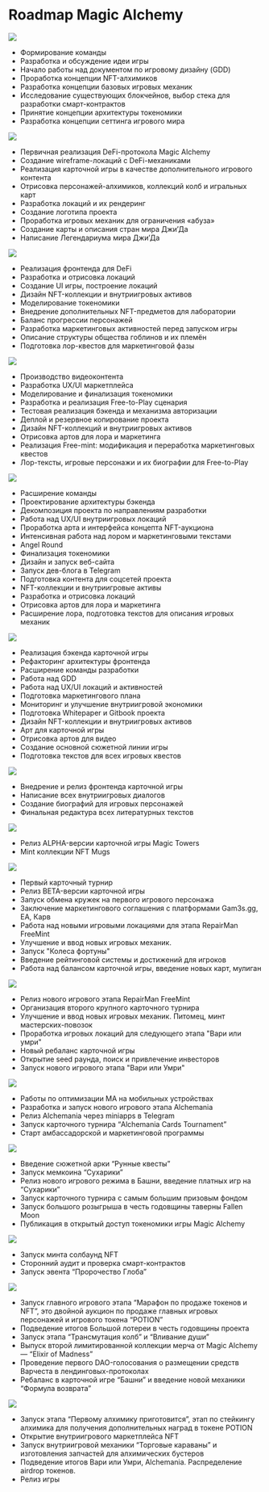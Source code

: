 # Roadmap Magic Alchemy

![](1.2x.png)

- Формирование команды
- Разработка и обсуждение идеи игры
- Начало работы над документом по игровому дизайну (GDD)
- Проработка концепции NFT-алхимиков
- Разработка концепции базовых игровых механик
- Исследование существующих блокчейнов, выбор стека для разработки смарт-контрактов
- Принятие концепции архитектуры токеномики
- Разработка концепции сеттинга игрового мира

![](2.2x.png)

- Первичная реализация DeFi-протокола Magic Alchemy
- Создание wireframe-локаций с DeFi-механиками 
- Реализация карточной игры в качестве дополнительного игрового контента 
- Отрисовка персонажей-алхимиков, коллекций колб и игральных карт 
- Разработка локаций и их рендеринг 
- Создание логотипа проекта 
- Проработка игровых механик для ограничения «абуза»
- Создание карты и описания стран мира Джи’Да 
- Написание Легендариума мира Джи’Да

![](3.2x.png)

- Реализация фронтенда для DeFi
- Разработка и отрисовка локаций
- Создание UI игры, построение локаций
- Дизайн NFT-коллекции и внутриигровых активов
- Моделирование токеномики
- Внедрение дополнительных NFT-предметов для лаборатории
- Баланс прогрессии персонажей
- Разработка маркетинговых активностей перед запуском игры
- Описание структуры общества гоблинов и их племён
- Подготовка лор-квестов для маркетинговой фазы

![](4.2x.png)

- Производство видеоконтента
- Разработка UX/UI маркетплейса
- Моделирование и финализация токеномики
- Разработка и реализация Free-to-Play сценария
- Тестовая реализация бэкенда и механизма авторизации
- Деплой и резервное копирование проекта
- Дизайн NFT-коллекций и внутриигровых активов
- Отрисовка артов для лора и маркетинга
- Реализация Free-mint: модификация и переработка маркетинговых квестов
- Лор-тексты, игровые персонажи и их биографии для Free-to-Play

![](5.2x.png)

- Расширение команды 
- Проектирование архитектуры бэкенда
- Декомпозиция проекта по направлениям разработки
- Работа над UX/UI внутриигровых локаций
- Проработка арта и интерфейса концепта NFT-аукциона
- Интенсивная работа над лором и маркетинговыми текстами
- Angel Round
- Финализация токеномики
- Дизайн и запуск веб-сайта
- Запуск дев-блога в Telegram
- Подготовка контента для соцсетей проекта
- NFT-коллекции и внутриигровые активы
- Разработка и отрисовка локаций
- Отрисовка артов для лора и маркетинга
- Расширение лора, подготовка текстов для описания игровых механик

![](6.2x.png)

- Реализация бэкенда карточной игры
- Рефакторинг архитектуры фронтенда
- Расширение команды разработки
- Работа над GDD
- Работа над UX/UI локаций и активностей
- Подготовка маркетингового плана
- Мониторинг и улучшение внутриигровой экономики
- Подготовка Whitepaper и Gitbook проекта
- Дизайн NFT-коллекции и внутриигровых активов
- Арт для карточной игры
- Отрисовка артов для видео
- Создание основной сюжетной линии игры
- Подготовка текстов для всех игровых квестов

![](7.2x.png)

- Внедрение и релиз фронтенда карточной игры
- Написание всех внутриигровых диалогов
- Создание биографий для игровых персонажей
- Финальная редактура всех литературных текстов

![](8.2x.png)

- Релиз ALPHA-версии карточной игры Magic Towers
- Mint коллекции NFT Mugs

![](9.2x.png)

- Первый карточный турнир
- Релиз BETA-версии карточной игры
- Запуск обмена кружек на первого игрового персонажа 
- Заключение маркетингового соглашения с платформами Gam3s.gg, EA, Карв
- Работа над новыми игровыми локациями для этапа RepairMan FreeMint
- Улучшение и ввод новых игровых механик. 
- Запуск "Колеса фортуны"
- Введение рейтинговой системы и достижений для игроков
- Работа над балансом карточной игры, введение новых карт, мулиган

![](10.2x.png)

- Релиз нового игрового этапа RepairMan FreeMint
- Организация второго крупного карточного турнира
- Улучшение и ввод новых игровых механик. Питомец, минт мастерских-повозок
- Проработка игровых локаций для следующего этапа "Вари или умри"
- Новый ребаланс карточной игры
- Открытие seed раунда, поиск и привлечение инвесторов
- Запуск нового игрового этапа "Вари или Умри"


![](11.2x.png)

- Работы по оптимизации МА на мобильных устройствах
- Разработка и запуск нового игрового этапа Alchemania
- Релиз Alchemania через miniapps в Telegram
- Запуск карточного турнира “Alchemania Cards Tournament”
- Старт амбассадорской и маркетинговой программы

![](12.2x.png)

- Введение сюжетной арки “Рунные квесты”
- Запуск мемкоина “Сухарики”
- Релиз нового игрового режима в Башни, введение платных игр на “Сухарики”
- Запуск карточного турнира с самым большим призовым фондом
- Запуск большого розыгрыша  в честь годовщины таверны Fallen Moon
- Публикация в открытый доступ токеномики игры Magic Alchemy

![](13.2x.png)


- Запуск минта солбаунд NFT
- Сторонний аудит и проверка смарт-контрактов
- Запуск эвента “Пророчество Глоба”

![](14.2x.png)
- Запуск главного игрового этапа “Марафон по продаже токенов и NFT”, это двойной  аукцион по продаже главных игровых персонажей  и игрового токена “POTION”
- Подведение итогов Большой лотереи в честь годовщины проекта
- Запуск этапа “Трансмутация колб” и “Вливание души”
- Выпуск второй лимитированной коллекции мерча от Magic Alchemy — “Elixir of Madness”
- Проведение первого DAO-голосования о размещении средств Варчеста в лендинговых-протоколах
- Ребаланс в карточной игре “Башни” и введение новой механики “Формула возврата”

![](15.2x.png)

- Запуск этапа “Первому алхимику приготовится”, этап по стейкингу алхимика для получения дополнительных наград в токене POTION
- Открытие внутриигрового маркетплейса NFT
- Запуск внутриигровой механики “Торговые караваны” и изготовления запчастей для алхимических бустеров
- Подведение итогов Вари или Умри, Alchemania. Распределение airdrop токенов.
- Релиз игры
